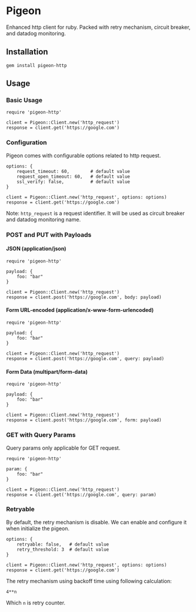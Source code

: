 # Pigeon
Enhanced http client for ruby. Packed with retry mechanism, circuit breaker, and datadog monitoring.

## Installation
```
gem install pigeon-http
```

## Usage

### Basic Usage

```
require 'pigeon-http'

client = Pigeon::Client.new('http_request')
response = client.get('https://google.com')
```

### Configuration

Pigeon comes with configurable options related to http request.

```
options: {
    request_timeout: 60,        # default value
    request_open_timeout: 60,   # default value
    ssl_verify: false,          # default value
}

client = Pigeon::Client.new('http_request', options: options)
response = client.get('https://google.com')
```

Note: `http_request` is a request identifier. It will be used as circuit breaker and datadog monitoring name.

### POST and PUT with Payloads

#### JSON (application/json)
```
require 'pigeon-http'

payload: {
    foo: "bar"
}

client = Pigeon::Client.new('http_request')
response = client.post('https://google.com', body: payload)
```

#### Form URL-encoded (application/x-www-form-urlencoded)
```
require 'pigeon-http'

payload: {
    foo: "bar"
}

client = Pigeon::Client.new('http_request')
response = client.post('https://google.com', query: payload)
```

#### Form Data (multipart/form-data)
```
require 'pigeon-http'

payload: {
    foo: "bar"
}

client = Pigeon::Client.new('http_request')
response = client.post('https://google.com', form: payload)
```

### GET with Query Params

Query params only applicable for GET request.
```
require 'pigeon-http'

param: {
    foo: "bar"
}

client = Pigeon::Client.new('http_request')
response = client.get('https://google.com', query: param)
```

### Retryable

By default, the retry mechanism is disable. We can enable and configure it when initialize the pigeon.


```
options: {
    retryable: false,   # default value
    retry_threshold: 3  # default value
}

client = Pigeon::Client.new('http_request', options: options)
response = client.get('https://google.com')
```

The retry mechanism using backoff time using following calculation:

```
4**n
```

Which `n` is retry counter.